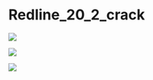 # Redline_20_2_crack


<img src="https://i.ibb.co/S5NfyW5/t.png" ><br>


<img src="https://i.ibb.co/fFNydyG/ww.png" ><br>


<img src="https://i.ibb.co/5kBw73L/uu.png" ><br>
